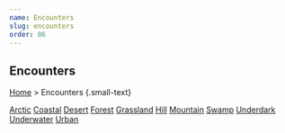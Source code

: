 ```yaml
---
name: Encounters
slug: encounters
order: 06
---
```

## Encounters
[Home](dm-operations-center) > Encounters {.small-text}

<div id="menu-container">
    <a href="arctic-encounters">Arctic</a>
    <a href="coastal-encounters">Coastal</a>
    <a href="desert-encounters">Desert</a>
    <a href="forest-encounters">Forest</a>
    <a href="grassland-encounters">Grassland</a>
    <a href="hill-encounters">Hill</a>
    <a href="mountain-encounters">Mountain</a>
    <a href="swamp-encounters">Swamp</a>
    <a href="underdark-encounters">Underdark</a>
    <a href="underwater-encounters">Underwater</a>
    <a href="urban-encounters">Urban</a>
</div>